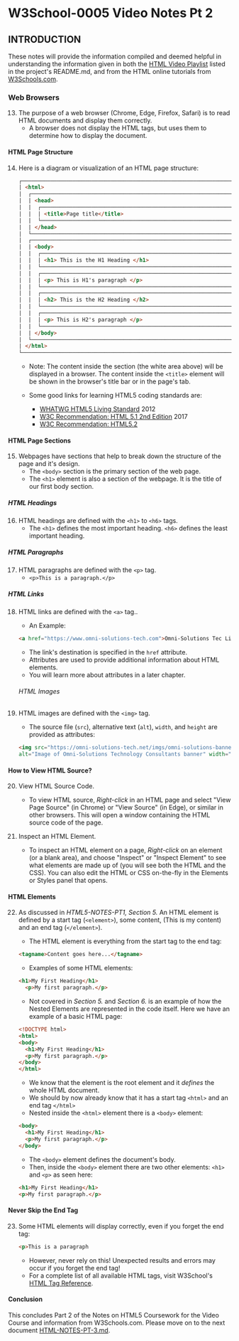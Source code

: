 
# W3School-0005 Video Notes Pt 2


## INTRODUCTION

These notes will provide the information compiled and deemed helpful in understanding the information given in both the [HTML Video Playlist](https://www.youtube.com/playlist?list=PLr6-GrHUlVf_ZNmuQSXdS197Oyr1L9sPB) listed in the project's README.md, and from the HTML online tutorials from [W3Schools.com](https://www.w3schools.com/).


### Web Browsers

13. The purpose of a web browser (Chrome, Edge, Firefox, Safari) is to read HTML documents and display them correctly.
	* A browser does not display the HTML tags, but uses them to determine how to display the document.

#### HTML Page Structure

14. Here is a diagram or visualization of an HTML page structure:

	```html
	┌────────────────────────────────────────────────────────────────────────────────────────────────────────────┐
	| <html>                                                                                                     |
	|  ┌──────────────────────────────────────────────────────────────────────────────────────────────────────┐  |
	|  | <head>                                                                                               |  |
	|  |  ┌────────────────────────────────────────────────────────────────────────────────────────────────┐  |  |
	|  |  | <title>Page title</title>                                                                      |  |  |
	|  |  └────────────────────────────────────────────────────────────────────────────────────────────────┘  |  |
	|  | </head>                                                                                              |  |
	|  └──────────────────────────────────────────────────────────────────────────────────────────────────────┘  |
	|  ┌──────────────────────────────────────────────────────────────────────────────────────────────────────┐  |
	|  | <body>                                                                                               |  |
	|  |  ┌────────────────────────────────────────────────────────────────────────────────────────────────┐  |  |
	|  |  | <h1> This is the H1 Heading </h1>                                                              |  |  |
	|  |  └────────────────────────────────────────────────────────────────────────────────────────────────┘  |  |
	|  |  ┌────────────────────────────────────────────────────────────────────────────────────────────────┐  |  |
	|  |  | <p> This is H1's paragraph </p>                                                                |  |  |
	|  |  └────────────────────────────────────────────────────────────────────────────────────────────────┘  |  |
	|  |  ┌────────────────────────────────────────────────────────────────────────────────────────────────┐  |  |
	|  |  | <h2> This is the H2 Heading </h2>                                                              |  |  |
	|  |  └────────────────────────────────────────────────────────────────────────────────────────────────┘  |  |
	|  |  ┌────────────────────────────────────────────────────────────────────────────────────────────────┐  |  |
	|  |  | <p> This is H2's paragraph </p>                                                                |  |  |
	|  |  └────────────────────────────────────────────────────────────────────────────────────────────────┘  |  |
	|  | </body>                                                                                              |  |
	|  └──────────────────────────────────────────────────────────────────────────────────────────────────────┘  |
	| </html>                                                                                                    |
	└────────────────────────────────────────────────────────────────────────────────────────────────────────────┘
	```
	* Note: The content inside the <body> section (the white area above) will be displayed in a browser. The content inside the `<title>` element will be shown in the browser's title bar or in the page's tab.

	* Some good links for learning HTML5 coding standards are:
		* [WHATWG HTML5 Living Standard](https://html.spec.whatwg.org/multipage/) 2012
		* [W3C Recommendation: HTML 5.1 2nd Edition](https://www.w3.org/TR/html51/) 2017
		* [W3C Recommendation: HTML5.2](https://www.w3.org/TR/html52/)

#### HTML Page Sections

15. Webpages have sections that help to break down the structure of the page and it's design.
	* The `<body>` section is the primary section of the web page.
	* The `<h1>` element is also a section of the webpage. It is the title of our first body section.


##### HTML Headings

16. HTML headings are defined with the `<h1>` to `<h6>` tags.
	* The `<h1>` defines the most important heading. `<h6>` defines the least important heading.


##### HTML Paragraphs
17. HTML paragraphs are defined with the `<p>` tag.
	* `<p>This is a paragraph.</p>`


##### HTML Links
18. HTML links are defined with the `<a>` tag..
	* An Example:
	```html
	<a href="https://www.omni-solutions-tech.com">Omni-Solutions Tec Link</a>
	```
	* The link's destination is specified in the `href` attribute.
	* Attributes are used to provide additional information about HTML elements.
	* You will learn more about attributes in a later chapter.

	###### HTML Images
19. HTML images are defined with the `<img>` tag.
	* The source file (`src`), alternative text (`alt`), `width`, and `height` are provided as attributes:
	```html
	<img src="https://omni-solutions-tech.net/imgs/omni-solutions-banner.jpg"
	alt="Image of Omni-Solutions Technology Consultants banner" width="1947" height="555">
	```

#### How to View HTML Source?

20. View HTML Source Code.
	* To view HTML source, *Right-click* in an HTML page and select "View Page Source" (in Chrome) or "View Source" (in Edge), or similar in other browsers. This will open a window containing the HTML source code of the page.

21. Inspect an HTML Element.
	* To inspect an HTML element on a page, *Right-click* on an element (or a blank area), and choose "Inspect" or "Inspect Element" to see what elements are made up of (you will see both the HTML and the CSS). You can also edit the HTML or CSS on-the-fly in the Elements or Styles panel that opens.

#### HTML Elements

22. As discussed in *HTML5-NOTES-PT1, Section 5.* An HTML element is defined by a start tag (`<element>`), some content, (This is my content) and an end tag (`</element>`).
	* The HTML element is everything from the start tag to the end tag:
	```html
	<tagname>Content goes here...</tagname>
	```
	* Examples of some HTML elements:
	```html
	<h1>My First Heading</h1>
	  <p>My first paragraph.</p>
	```
	* Not covered in *Section 5.* and *Section 6.* is an example of how the Nested Elements are represented in the code itself. Here we have an example of a basic HTML page:
	```html
	<!DOCTYPE html>
	<html>
	<body>
	  <h1>My First Heading</h1>
	  <p>My first paragraph.</p>
	</body>
	</html>
	```

	* We know that the <html> element is the root element and it *defines* the whole HTML document.
	* We should by now already know that it has a start tag `<html>` and an end tag `</html>`
	* Nested inside the `<html>` element there is a `<body>` element:
	```html
	<body>
	  <h1>My First Heading</h1>
	  <p>My first paragraph.</p>
	</body>
	```

	* The `<body>` element defines the document's body.
	* Then, inside the `<body>` element there are two other elements: `<h1>` and `<p>` as seen here:
	```html
	<h1>My First Heading</h1>
	<p>My first paragraph.</p>
	```


#### Never Skip the End Tag

23. Some HTML elements will display correctly, even if you forget the end tag:
	```html
	<p>This is a paragraph
	```
	* However, never rely on this! Unexpected results and errors may occur if you forget the end tag!
	* For a complete list of all available HTML tags, visit W3School's [HTML Tag Reference](https://www.w3schools.com/tags/default.asp).


#### Conclusion
This concludes Part 2 of the Notes on HTML5 Coursework for the Video Course and information from W3Schools.com. Please move on to the next document [HTML-NOTES-PT-3.md](https://github.com/AdamRj-765/W3School-0005/blob/master/COURSE_NOTES/HTML5-NOTES-PT-3.md).
